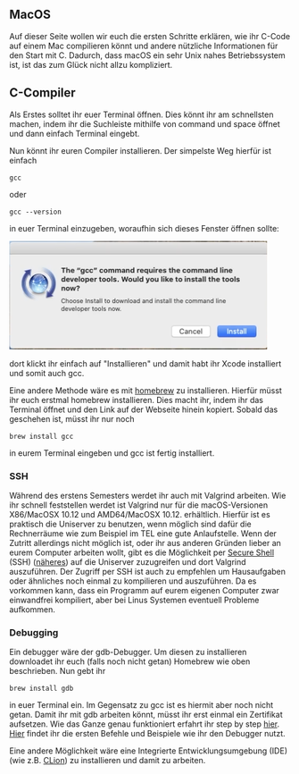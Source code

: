 ## MacOS
Auf dieser Seite wollen wir euch die ersten Schritte erklären, wie ihr C-Code auf einem Mac compilieren könnt und andere nützliche Informationen für den Start mit C. Dadurch, dass macOS ein sehr Unix nahes Betriebssystem ist, ist das zum Glück nicht allzu kompliziert.

## C-Compiler
Als Erstes solltet ihr euer Terminal öffnen. Dies könnt ihr am schnellsten machen, indem ihr die Suchleiste mithilfe von command und space öffnet und dann einfach Terminal eingebt.

Nun könnt ihr euren Compiler installieren. Der simpelste Weg hierfür ist einfach 
```
gcc
```
oder
```
gcc --version
```
in euer Terminal einzugeben, woraufhin sich dieses Fenster öffnen sollte:

![xcode](GCC-macOS.png)

dort klickt ihr einfach auf "Installieren" und damit habt ihr Xcode installiert und somit auch gcc.

Eine andere Methode wäre es mit [homebrew](https://brew.sh) zu installieren. Hierfür müsst ihr euch erstmal homebrew installieren. Dies macht ihr, indem ihr das Terminal öffnet und den Link auf der Webseite hinein kopiert. Sobald das geschehen ist, müsst ihr nur noch
```
brew install gcc
```
in eurem Terminal eingeben und gcc ist fertig installiert.


### SSH
Während des erstens Semesters werdet ihr auch mit Valgrind arbeiten. Wie ihr schnell feststellen werdet ist Valgrind nur für die macOS-Versionen X86/MacOSX 10.12 und AMD64/MacOSX 10.12. erhältlich. Hierfür ist es praktisch die Uniserver zu benutzen, wenn möglich sind dafür die Rechnerräume wie zum Beispiel im TEL eine gute Anlaufstelle. Wenn der Zutritt allerdings nicht möglich ist, oder ihr aus anderen Gründen lieber an eurem Computer arbeiten wollt, gibt es die Möglichkeit per [Secure Shell](https://www.campusmanagement.tu-berlin.de/menue/dienste/daten_server/andrew_file_system/anleitungen_und_hinweise/zugriff_via_ssh_zugang/) (SSH) ([näheres](https://wiki.freitagsrunde.org/SSH)) auf die Uniserver zuzugreifen und dort Valgrind auszuführen. Der Zugriff per SSH ist auch zu empfehlen um Hausaufgaben oder ähnliches noch einmal zu kompilieren und auszuführen. Da es vorkommen kann, dass ein Programm auf eurem eigenen Computer zwar einwandfrei kompiliert, aber bei Linus Systemen eventuell Probleme aufkommen.

### Debugging
Ein debugger wäre der gdb-Debugger. Um diesen zu installieren downloadet ihr euch (falls noch nicht getan) Homebrew wie oben beschrieben.
Nun gebt ihr 
```
brew install gdb
```
in euer Terminal ein. Im Gegensatz zu gcc ist es hiermit aber noch nicht getan. Damit ihr mit gdb arbeiten könnt, müsst ihr erst einmal ein Zertifikat aufsetzen. Wie das Ganze genau funktioniert erfahrt ihr step by step [hier](https://dev.to/jasonelwood/setup-gdb-on-macos-in-2020-489k#generate-cert). [Hier](https://crispybyte.wordpress.com/2013/05/30/gdb-erste-schritte/) findet ihr die ersten Befehle und Beispiele wie ihr den Debugger nutzt.

Eine andere Möglichkeit wäre eine Integrierte Entwicklungsumgebung (IDE) (wie z.B. [CLion](https://www.jetbrains.com/de-de/clion/)) zu installieren und damit zu arbeiten. 

